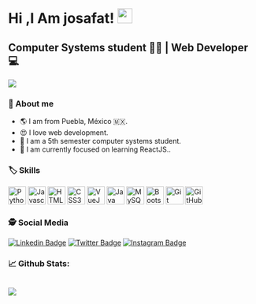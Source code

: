 
# Hi ,I Am josafat! <img src="https://raw.githubusercontent.com/debdutgoswami/debdutgoswami/master/assets/gifs/Hi.gif" width="30px">

## Computer Systems student :technologist: | Web Developer :computer:
<!-- <img src="banner.gif" style="width: 400px"> -->

![](https://komarev.com/ghpvc/?username=josafatjimenezb&color=blue)<br>


### :scroll: About me
* :earth_americas: I am from Puebla, México :mexico:.
* :heart_eyes: I love web development.
* :school: I am a 5th semester computer systems student.
* :dart: I am currently focused on learning ReactJS..



### :label: Skills
<p align="left">
<a>
<img src="https://raw.githubusercontent.com/jmnote/z-icons/master/svg/python.svg" width="36" height="36" alt="Python"/>
<img src="https://raw.githubusercontent.com/danielcranney/readme-generator/main/public/icons/skills/javascript-colored.svg" width="36" height="36" alt="Javascript"/>
<img src="https://raw.githubusercontent.com/danielcranney/readme-generator/main/public/icons/skills/html5-colored.svg" width="36" height="36" alt="HTML5"/>
<img src="https://raw.githubusercontent.com/danielcranney/readme-generator/main/public/icons/skills/css3-colored.svg" width="36" height="36" alt="CSS3"/>
<img src="https://github.com/Urivan07/skill-icons/blob/main/icons/VueJS-Dark.svg" width="36" height="36" alt="VueJS"/>
<img src="https://raw.githubusercontent.com/jmnote/z-icons/master/svg/java.svg" width="36" height="36" alt="Java"/>
<img src="https://github.com/Urivan07/skill-icons/blob/main/icons/MySQL-Dark.svg" width="36" height="36" alt="MySQL"/>
<img src="https://raw.githubusercontent.com/jmnote/z-icons/master/svg/bootstrap.svg" width="36" height="36" alt="Bootstrap"/>
<img src="https://raw.githubusercontent.com/jmnote/z-icons/master/svg/git.svg" width="36" height="36" alt="Git"/>
<img src="https://github.com/Urivan07/skill-icons/blob/main/icons/Github-Dark.svg" width="36" height="36" alt="GitHub"/>
</a>
</p>



### 🕵 Social Media<br>


[![Linkedin Badge](https://img.shields.io/badge/-josafatjimenezb-blue?style=flat-square&logo=Linkedin&logoColor=white&link=https://www.linkedin.com/in/josafatjimenezb/)](https://www.linkedin.com/in/josafatjimenezb/) 
[![Twitter Badge](https://img.shields.io/badge/-@josa221001-1ca0f1?style=flat-square&labelColor=1ca0f1&logo=twitter&logoColor=white&link=https://twitter.com/josa221001)](https://twitter.com/josa221001) 
[![Instagram Badge](https://img.shields.io/badge/-@h4rt0ch-E4405F?style=flat-square&logo=instagram&logoColor=white&link=https://www.instagram.com/h4rt0ch)](https://www.instagram.com/h4rt0ch) 


### 📈 Github Stats:


<br>
<a href="https://github.com/josafatjimenezb">
<img align="center" src="https://github-readme-stats.vercel.app/api?username=josafatjimenezb&show_icons=true&include_all_commits=true&theme=vision-friendly-dark&count_private=true">
</a>

